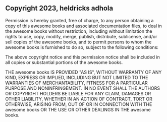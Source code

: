 ## Copyright 2023, heldricks adhola

Permission is hereby granted, free of charge, to any person obtaining a copy of this awesome books and associated documentation files, to deal in the awesome books without restriction, including without limitation the rights to use, copy, modify, merge, publish, distribute, sublicense, and/or sell copies of the awesome books, and to permit persons to whom the awesome books is furnished to do so, subject to the following conditions:

The above copyright notice and this permission notice shall be included in all copies or substantial portions of the awesome books.

THE awesome books IS PROVIDED "AS IS", WITHOUT WARRANTY OF ANY KIND, EXPRESS OR IMPLIED, INCLUDING BUT NOT LIMITED TO THE WARRANTIES OF MERCHANTABILITY, FITNESS FOR A PARTICULAR PURPOSE AND NONINFRINGEMENT. IN NO EVENT SHALL THE AUTHORS OR COPYRIGHT HOLDERS BE LIABLE FOR ANY CLAIM, DAMAGES OR OTHER LIABILITY, WHETHER IN AN ACTION OF CONTRACT, TORT OR OTHERWISE, ARISING FROM, OUT OF OR IN CONNECTION WITH THE awesome books OR THE USE OR OTHER DEALINGS IN THE awesome books.
